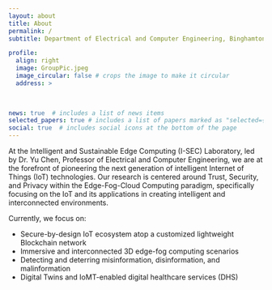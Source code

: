 ```yaml
---
layout: about
title: About
permalink: /
subtitle: Department of Electrical and Computer Engineering, Binghamton University.

profile:
  align: right
  image: GroupPic.jpeg
  image_circular: false # crops the image to make it circular
  address: >
    
   

news: true  # includes a list of news items
selected_papers: true # includes a list of papers marked as "selected={true}"
social: true  # includes social icons at the bottom of the page
---
```


At the Intelligent and Sustainable Edge Computing (I-SEC) Laboratory, led by Dr. Yu Chen, Professor of Electrical and Computer Engineering, we are at the forefront of pioneering the next generation of intelligent Internet of Things (IoT) technologies. Our research is centered around Trust, Security, and Privacy within the Edge-Fog-Cloud Computing paradigm, specifically focusing on the IoT and its applications in creating intelligent and interconnected environments. 

Currently, we focus on:

- Secure-by-design IoT ecosystem atop a customized lightweight Blockchain network
- Immersive and interconnected 3D edge-fog computing scenarios
- Detecting and deterring misinformation, disinformation, and malinformation  
- Digital Twins and IoMT-enabled digital healthcare services (DHS)

<!-- Write your biography here. Tell the world about yourself. Link to your favorite [subreddit](http://reddit.com). You can put a picture in, too. The code is already in, just name your picture `prof_pic.jpg` and put it in the `img/` folder.

Put your address / P.O. box / other info right below your picture. You can also disable any these elements by editing `profile` property of the YAML header of your `_pages/about.md`. Edit `_bibliography/papers.bib` and Jekyll will render your [publications page](/al-folio/publications/) automatically.

Link to your social media connections, too. This theme is set up to use [Font Awesome icons](http://fortawesome.github.io/Font-Awesome/) and [Academicons](https://jpswalsh.github.io/academicons/), like the ones below. Add your Facebook, Twitter, LinkedIn, Google Scholar, or just disable all of them.
 -->

